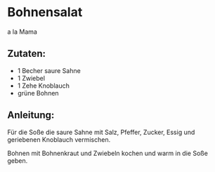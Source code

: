 Bohnensalat
===
a la Mama

Zutaten:
---
- 1 Becher saure Sahne
- 1  Zwiebel
- 1 Zehe Knoblauch
-   grüne Bohnen

Anleitung:
---
Für die Soße die saure Sahne mit Salz, Pfeffer, Zucker, Essig und geriebenen Knoblauch vermischen.

Bohnen mit Bohnenkraut und Zwiebeln kochen und warm in die Soße geben.